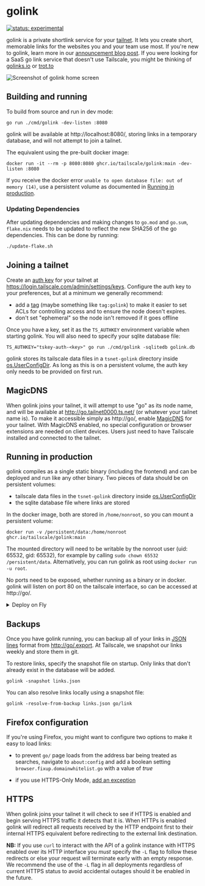 # golink

[![status: experimental](https://img.shields.io/badge/status-experimental-blue)](https://tailscale.com/kb/1167/release-stages/#experimental)

golink is a private shortlink service for your [tailnet].
It lets you create short, memorable links for the websites you and your team use most.
If you're new to golink, learn more in our [announcement blog post](https://tailscale.com/blog/golink/).
If you were looking for a SaaS go link service that doesn't use Tailscale,
you might be thinking of [golinks.io](https://golinks.io) or [trot.to](http://trot.to)

[tailnet]: https://tailscale.com/kb/1136/tailnet/

![Screenshot of golink home screen](screenshot.png)

## Building and running

To build from source and run in dev mode:

    go run ./cmd/golink -dev-listen :8080

golink will be available at http://localhost:8080/,
storing links in a temporary database, and will not attempt to join a tailnet.

The equivalent using the pre-built docker image:

    docker run -it --rm -p 8080:8080 ghcr.io/tailscale/golink:main -dev-listen :8080

If you receive the docker error `unable to open database file: out of memory (14)`,
use a persistent volume as documented in [Running in production](#running-in-production).

### Updating Dependencies

After updating dependencies and making changes to `go.mod` and `go.sum`, `flake.nix` needs
to be updated to reflect the new SHA256 of the go dependencies. This can be done by running:

```bash
./update-flake.sh
```

## Joining a tailnet

Create an [auth key] for your tailnet at <https://login.tailscale.com/admin/settings/keys>.
Configure the auth key to your preferences, but at a minimum we generally recommend:

 - add a [tag] (maybe something like `tag:golink`) to make it easier to set ACLs for controlling access and to ensure the node doesn't expires.
 - don't set "ephemeral" so the node isn't removed if it goes offline

Once you have a key, set it as the `TS_AUTHKEY` environment variable when starting golink.
You will also need to specify your sqlite database file:

    TS_AUTHKEY="tskey-auth-<key>" go run ./cmd/golink -sqlitedb golink.db

golink stores its tailscale data files in a `tsnet-golink` directory inside [os.UserConfigDir].
As long as this is on a persistent volume, the auth key only needs to be provided on first run.

[auth key]: https://tailscale.com/kb/1085/auth-keys/
[tag]: https://tailscale.com/kb/1068/acl-tags/
[os.UserConfigDir]: https://pkg.go.dev/os#UserConfigDir

## MagicDNS

When golink joins your tailnet, it will attempt to use "go" as its node name,
and will be available at http://go.tailnet0000.ts.net/ (or whatever your tailnet name is).
To make it accessible simply as http://go/, enable [MagicDNS] for your tailnet.
With MagicDNS enabled, no special configuration or browser extensions are needed on client devices.
Users just need to have Tailscale installed and connected to the tailnet.

[MagicDNS]: https://tailscale.com/kb/1081/magicdns/

## Running in production

golink compiles as a single static binary (including the frontend) and can be deployed and run like any other binary.
Two pieces of data should be on persistent volumes:

 - tailscale data files in the `tsnet-golink` directory inside [os.UserConfigDir]
 - the sqlite database file where links are stored

In the docker image, both are stored in `/home/nonroot`, so you can mount a persistent volume:

    docker run -v /persistent/data:/home/nonroot ghcr.io/tailscale/golink:main

The mounted directory will need to be writable by the nonroot user (uid: 65532, gid: 65532),
for example by calling `sudo chown 65532 /persistent/data`.
Alternatively, you can run golink as root using `docker run -u root`.

No ports need to be exposed, whether running as a binary or in docker.
golink will listen on port 80 on the tailscale interface, so can be accessed at http://go/.

<details>
  <summary>Deploy on Fly</summary>

  See <https://fly.io/docs/> for full instructions for deploying apps on Fly, but this should give you a good start.
  Replace `FLY_APP_NAME` and `FLY_VOLUME_NAME` with your app and volume names.

  Create a [fly.toml](https://fly.io/docs/reference/configuration/) file:

  ``` toml
app = "FLY_APP_NAME"

[build]
image = "ghcr.io/tailscale/golink:main"

[deploy]
strategy = "immediate"

[mounts]
source="FLY_VOLUME_NAME"
destination="/home/nonroot"
```

  Then run the commands with the [flyctl CLI].

  ``` sh
  $ flyctl apps create FLY_APP_NAME
  $ flyctl volumes create FLY_VOLUME_NAME
  $ flyctl secrets set TS_AUTHKEY=tskey-auth-<key>
  $ flyctl deploy
  ```

[flyctl CLI]: https://fly.io/docs/hands-on/install-flyctl/

</details>

## Backups

Once you have golink running, you can backup all of your links in [JSON lines] format from <http://go/.export>.
At Tailscale, we snapshot our links weekly and store them in git.

To restore links, specify the snapshot file on startup.
Only links that don't already exist in the database will be added.

    golink -snapshot links.json

[JSON lines]: https://jsonlines.org/

You can also resolve links locally using a snapshot file:

    golink -resolve-from-backup links.json go/link

## Firefox configuration

If you're using Firefox, you might want to configure two options to make it easy to load links:

  * to prevent `go/` page loads from the address bar being treated as searches,
    navigate to `about:config` and add a boolean setting `browser.fixup.domainwhitelist.go`
    with a value of _true_

  * if you use HTTPS-Only Mode, [add an exception](https://support.mozilla.org/en-US/kb/https-only-prefs#w_add-exceptions-for-http-websites-when-youre-in-https-only-mode)

## HTTPS

When golink joins your tailnet it will check to see if HTTPS is enabled and
begin serving HTTPS traffic it detects that it is. When HTTPs is enabled golink
will redirect all requests received by the HTTP endpoint first to their internal
HTTPS equivalent before redirecting to the external link destination.

**NB:** If you use `curl` to interact with the API of a golink instance with HTTPS
enabled over its HTTP interface you _must_ specify the `-L` flag to follow these
redirects or else your request will terminate early with an empty response. We
recommend the use of the `-L` flag in all deployments regardless of current
HTTPS status to avoid accidental outages should it be enabled in the future.
